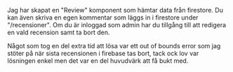 Jag har skapat en "Review" komponent som hämtar data från firestore. Du kan även skriva en egen kommentar
som läggs in i firestore under "/recensioner". Om du är inloggad som admin har du tillgång till att
redigera en vald recension samt ta bort den.

Något som tog en del extra tid att lösa var ett out of bounds error som jag stöter på när sista
recensionen i firebase tas bort, tack ock lov var lösningen enkel men det var en del huvudvärk
att få bukt med.
